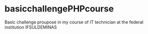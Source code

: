 # basicchallengePHPcourse
Basic challenge proupose in my course of IT technician at the federal institution IFSULDEMINAS
